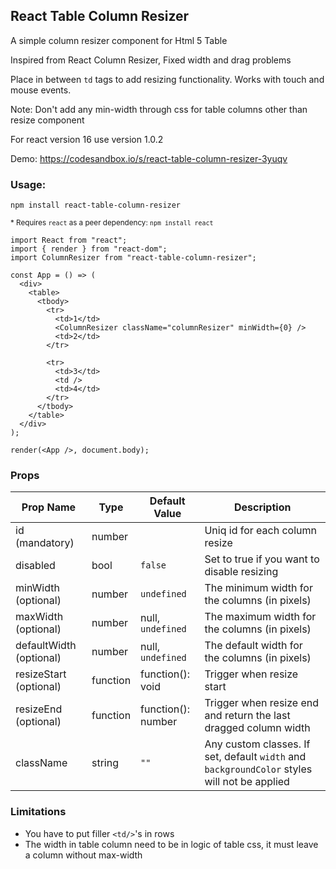 ## React Table Column Resizer 
A simple column resizer component for Html 5 Table

Inspired from  React Column Resizer, Fixed width and drag problems

Place in between `td` tags to add resizing functionality. Works with touch and mouse events. 

Note: Don't add any min-width through css for table columns other than resize component

For react version 16 use version 1.0.2


Demo: https://codesandbox.io/s/react-table-column-resizer-3yuqv

### Usage: 

`npm install react-table-column-resizer`

<sup>* Requires `react` as a peer dependency: `npm install react`</sup>


```
import React from "react";
import { render } from "react-dom";
import ColumnResizer from "react-table-column-resizer";

const App = () => (
  <div>
    <table>
      <tbody>
        <tr>
          <td>1</td>
          <ColumnResizer className="columnResizer" minWidth={0} />
          <td>2</td>
        </tr>

        <tr>
          <td>3</td>
          <td />
          <td>4</td>
        </tr>
      </tbody>
    </table>
  </div>
);

render(<App />, document.body);
```

### Props

| Prop Name  | Type | Default Value | Description |
| ------------- | ------------- | ------------- | ------------- |
| id (mandatory) | number |  | Uniq id for each column resize  |
| disabled | bool | `false` | Set to true if you want to disable resizing |
| minWidth (optional) | number | `undefined` | The minimum width for the columns (in pixels) |
| maxWidth (optional) | number | null, `undefined` | The maximum width for the columns (in pixels) |
| defaultWidth (optional) | number | null, `undefined` | The default width for the columns (in pixels) |
| resizeStart (optional) | function | function(): void | Trigger when resize start |
| resizeEnd (optional) | function | function(): number | Trigger when resize end and return the last dragged column width |
| className | string | `""` | Any custom classes. If set, default `width` and `backgroundColor` styles will not be applied |


### Limitations
- You have to put filler `<td/>`'s in rows
- The width in table column need to be in logic of table css, it must leave a column without max-width
